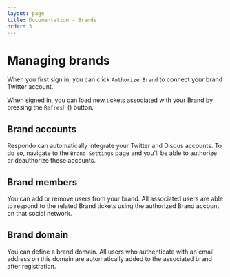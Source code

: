 ```yaml
---
layout: page
title: Documentation - Brands
order: 3
---
```


# Managing brands

When you first sign in, you can click `Authorize Brand` to connect your brand
Twitter account.

When signed in, you can load new tickets associated with your Brand by pressing
the `Refresh` (<i class="fas fa-sync"></i>) button.

## Brand accounts

Respondo can automatically integrate your Twitter and Disqus accounts. To do so,
navigate to the `Brand Settings` page and you'll be able to authorize or
deauthorize these accounts.

## Brand members

You can add or remove users from your brand. All associated users are able to
respond to the related Brand tickets using the authorized Brand account on that
social network.

## Brand domain

You can define a brand domain. All users who authenticate with an email address
on this domain are automatically added to the associated brand after
registration.
